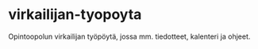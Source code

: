 # virkailijan-tyopoyta
Opintoopolun virkailijan työpöytä, jossa mm. tiedotteet, kalenteri ja ohjeet.
